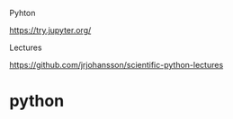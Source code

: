 Pyhton

https://try.jupyter.org/

Lectures

https://github.com/jrjohansson/scientific-python-lectures
# python
